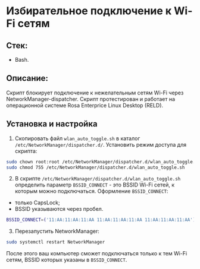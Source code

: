 #  Избирательное подключение к Wi-Fi сетям

## Стек: 
* Bash.
  
## Описание:
Скрипт блокирует подключение к нежелательным сетям Wi-Fi через NetworkManager-dispatcher.
Скрипт протестирован и работает на операционной системе Rosa Enterprice Linux Desktop (RELD). 

## Установка и настройка
1. Скопировать файл `wlan_auto_toggle.sh` в каталог `/etc/NetworkManager/dispatcher.d/`.
Установить режим доступа для скрипта:
```bash
sudo chown root:root /etc/NetworkManager/dispatcher.d/wlan_auto_toggle.sh
sudo chmod 755 /etc/NetworkManager/dispatcher.d/wlan_auto_toggle.sh
```
2. В скрипте `/etc/NetworkManager/dispatcher.d/wlan_auto_toggle.sh` определить параметр `BSSID_CONNECT` - это BSSID Wi-Fi сетей, к которым можно подключаться.  Оформление `BSSID_CONNECT`:  
  * только CapsLock; 
  * BSSID указываются через пробел.
```bash
BSSID_CONNECT=('11:AA:11:AA:11:AA 11:AA:11:AA:11:AA 11:AA:11:AA:11:AA')
```
3. Перезапустить NetworkManager:
```bash
sudo systemctl restart NetworkManager
```
После этого ваш компьютер сможет подключаться только к тем Wi-Fi сетям, BSSID которых указаны в `BSSID_CONNECT`.
